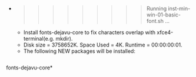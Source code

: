 * >>>>>>>>> Running inst-min-win-01-basic-font.sh ...
  * Install fonts-dejavu-core to fix characters overlap with xfce4-terminal(e.g. mkdir).
  * Disk size = 3758652K. Space Used = 4K. Runtime = 00:00:00:01.
  * The following NEW packages will be installed:
  ```bash
fonts-dejavu-core*
  ```

